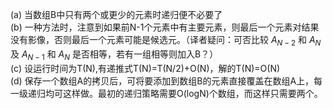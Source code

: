 (a) 当数组B中只有两个或更少的元素时递归便不必要了<br/>
(b) 一种方法时，注意到如果前N-1个元素中有主要元素，则最后一个元素对结果没有影像，否则最后一个元素可能是候选元。（译者疑问：可否比较 $A_{N-2}$ 和 $A_N$ 及 $A_{N-1}$ 和 $A_N$ 是否相等，若有一组相等则加入B？）<br/>
(c) 设运行时间为T(N),有递推式T(N)=T(N/2)+O(N)，解的T(N)=O(N)<br/>
(d) 保存一个数组A的拷贝后，可将要添加到数组B的元素直接覆盖在数组A上，每一级递归均可这样做。最初的递归策略需要O(logN)个数组，而这样只需要两个。